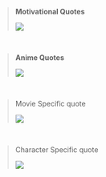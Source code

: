 > **Motivational Quotes**
> 
> <img src="https://imgur.com/avPQkkT.jpg">

<br>

> **Anime Quotes**
> 
> <img src="https://imgur.com/O6tzwqq.jpg">

<br>

> Movie Specific quote
>
> <img src="https://imgur.com/bhmGTth.jpg">

<br>

> Character Specific quote
>
> <img src="https://imgur.com/U9ZClb3.jpg">